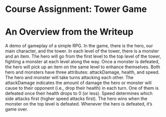 # Course Assignment: Tower Game
# An Overview from the Writeup
A demo of gameplay of a simple RPG. In the game, there is the hero, our main character, and the tower. 
In each level of the tower, there is a monster and an item. 
The hero will go from the first level to the top level of the tower, fighting a monster at each level along the way. Once a monster is defeated, the hero will pick up an item on the same level to enhance themselves. Both hero and monsters have three attributes: attackDamage, health, and speed. The hero and monster will take turns attacking each other.
The attackDamage indicates the amount of damage the hero or monster will cause to their opponent (i.e., drop their health) in each turn. 
One of them is defeated once their health drops to 0 (or less). Speed determines which side attacks first (higher speed attacks first). 
The hero wins when the monster on the top level is defeated. Whenever the hero is defeated, it’s game over.
